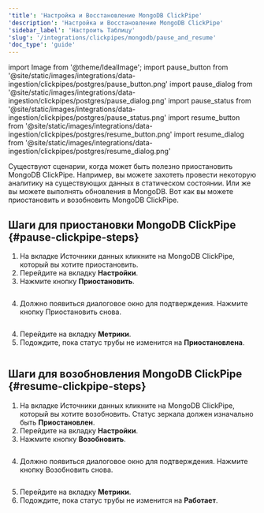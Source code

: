 ```yaml
---
'title': 'Настройка и Восстановление MongoDB ClickPipe'
'description': 'Настройка и Восстановление MongoDB ClickPipe'
'sidebar_label': 'Настроить Таблицу'
'slug': '/integrations/clickpipes/mongodb/pause_and_resume'
'doc_type': 'guide'
---
```

import Image from '@theme/IdealImage';
import pause_button from '@site/static/images/integrations/data-ingestion/clickpipes/postgres/pause_button.png'
import pause_dialog from '@site/static/images/integrations/data-ingestion/clickpipes/postgres/pause_dialog.png'
import pause_status from '@site/static/images/integrations/data-ingestion/clickpipes/postgres/pause_status.png'
import resume_button from '@site/static/images/integrations/data-ingestion/clickpipes/postgres/resume_button.png'
import resume_dialog from '@site/static/images/integrations/data-ingestion/clickpipes/postgres/resume_dialog.png'

Существуют сценарии, когда может быть полезно приостановить MongoDB ClickPipe. Например, вы можете захотеть провести некоторую аналитику на существующих данных в статическом состоянии. Или же вы можете выполнять обновления в MongoDB. Вот как вы можете приостановить и возобновить MongoDB ClickPipe.

## Шаги для приостановки MongoDB ClickPipe {#pause-clickpipe-steps}

1. На вкладке Источники данных кликните на MongoDB ClickPipe, который вы хотите приостановить.
2. Перейдите на вкладку **Настройки**.
3. Нажмите кнопку **Приостановить**.

<Image img={pause_button} border size="md"/>

4. Должно появиться диалоговое окно для подтверждения. Нажмите кнопку Приостановить снова.

<Image img={pause_dialog} border size="md"/>

4. Перейдите на вкладку **Метрики**.
5. Подождите, пока статус трубы не изменится на **Приостановлена**.

<Image img={pause_status} border size="md"/>

## Шаги для возобновления MongoDB ClickPipe {#resume-clickpipe-steps}
1. На вкладке Источники данных кликните на MongoDB ClickPipe, который вы хотите возобновить. Статус зеркала должен изначально быть **Приостановлен**.
2. Перейдите на вкладку **Настройки**.
3. Нажмите кнопку **Возобновить**.

<Image img={resume_button} border size="md"/>

4. Должно появиться диалоговое окно для подтверждения. Нажмите кнопку Возобновить снова.

<Image img={resume_dialog} border size="md"/>

5. Перейдите на вкладку **Метрики**.
6. Подождите, пока статус трубы не изменится на **Работает**.